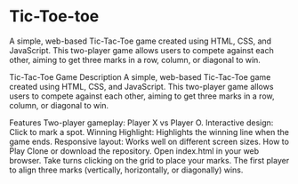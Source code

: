 # Tic-Toe-toe
A simple, web-based Tic-Tac-Toe game created using HTML, CSS, and JavaScript. This two-player game allows users to compete against each other, aiming to get three marks in a row, column, or diagonal to win.


Tic-Tac-Toe Game
Description
A simple, web-based Tic-Tac-Toe game created using HTML, CSS, and JavaScript. This two-player game allows users to compete against each other, aiming to get three marks in a row, column, or diagonal to win.

Features
Two-player gameplay: Player X vs Player O.
Interactive design: Click to mark a spot.
Winning Highlight: Highlights the winning line when the game ends.
Responsive layout: Works well on different screen sizes.
How to Play
Clone or download the repository.
Open index.html in your web browser.
Take turns clicking on the grid to place your marks.
The first player to align three marks (vertically, horizontally, or diagonally) wins.

